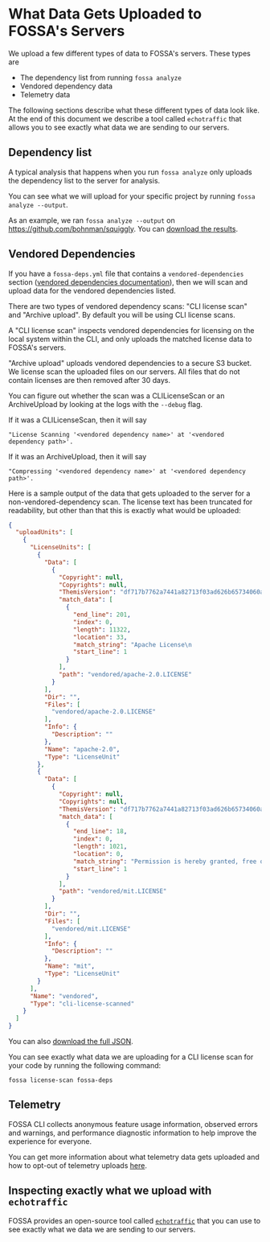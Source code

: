 # What Data Gets Uploaded to FOSSA's Servers

We upload a few different types of data to FOSSA's servers. These types are
* The dependency list from running `fossa analyze`
* Vendored dependency data
* Telemetry data

The following sections describe what these different types of data look like. At the end of this document we describe a tool called `echotraffic` that allows you to see exactly what data we are sending to our servers.

## Dependency list

A typical analysis that happens when you run `fossa analyze` only uploads the dependency list to the server for analysis.

You can see what we will upload for your specific project by running `fossa analyze --output`.

As an example, we ran `fossa analyze --output` on https://github.com/bohnman/squiggly. You can [download the results](../assets/fossa-analyze-output.json).

## Vendored Dependencies

If you have a `fossa-deps.yml` file that contains a `vendored-dependencies` section ([vendored dependencies documentation](../features/vendored-dependencies.md)), then we will scan and upload data for the vendored dependencies listed.

There are two types of vendored dependency scans: "CLI license scan" and "Archive upload". By default you will be using CLI license scans.

A "CLI license scan" inspects vendored dependencies for licensing on the local system within the CLI, and only uploads the matched license data to FOSSA's servers.

"Archive upload" uploads vendored dependencies to a secure S3 bucket. We license scan the uploaded files on our servers. All files that do not contain licenses are then removed after 30 days.

You can figure out whether the scan was a CLILicenseScan or an ArchiveUpload by looking at the logs with the `--debug` flag.

If it was a CLILicenseScan, then it will say

```
"License Scanning '<vendored dependency name>' at '<vendored dependency path>'.

```

If it was an ArchiveUpload, then it will say

```
"Compressing '<vendored dependency name>' at '<vendored dependency path>'.

```

Here is a sample output of the data that gets uploaded to the server for a non-vendored-dependency scan. The license text has been truncated for readability, but other than that this is exactly what would be uploaded:

```json
{
  "uploadUnits": [
    {
      "LicenseUnits": [
        {
          "Data": [
            {
              "Copyright": null,
              "Copyrights": null,
              "ThemisVersion": "df717b7762a7441a82713f03ad626b65734060ae",
              "match_data": [
                {
                  "end_line": 201,
                  "index": 0,
                  "length": 11322,
                  "location": 33,
                  "match_string": "Apache License\n                           Version 2.0, January 2004\n                        http://www.apache.org/licenses/\n\n   TERMS AND CONDITIONS FOR USE, REPRODUCTION, AND DISTRIBUTION ...  WITHOUT WARRANTIES OR CONDITIONS OF ANY KIND, either express or implied.\n   See the License for the specific language governing permissions and\n   limitations under the License.",
                  "start_line": 1
                }
              ],
              "path": "vendored/apache-2.0.LICENSE"
            }
          ],
          "Dir": "",
          "Files": [
            "vendored/apache-2.0.LICENSE"
          ],
          "Info": {
            "Description": ""
          },
          "Name": "apache-2.0",
          "Type": "LicenseUnit"
        },
        {
          "Data": [
            {
              "Copyright": null,
              "Copyrights": null,
              "ThemisVersion": "df717b7762a7441a82713f03ad626b65734060ae",
              "match_data": [
                {
                  "end_line": 18,
                  "index": 0,
                  "length": 1021,
                  "location": 0,
                  "match_string": "Permission is hereby granted, free of charge, to any person obtaining\na copy of this software and associated documentation files (the\n\"Software\"), to deal in the Software without restriction, including\nwithout limitation the rights to use, copy, modify, merge, publish,\ndistribute, sublicense, and/or sell copies of the Software, and to\npermit persons to whom the Software is furnished to do so, subject to\nthe following conditions:\n\nThe above copyright notice and this permission notice shall be\nincluded in all copies or substantial portions of the Software.\n\nTHE SOFTWARE IS PROVIDED \"AS IS\", WITHOUT WARRANTY OF ANY KIND,\nEXPRESS OR IMPLIED, INCLUDING BUT NOT LIMITED TO THE WARRANTIES OF\nMERCHANTABILITY, FITNESS FOR A PARTICULAR PURPOSE AND NONINFRINGEMENT.\nIN NO EVENT SHALL THE AUTHORS OR COPYRIGHT HOLDERS BE LIABLE FOR ANY\nCLAIM, DAMAGES OR OTHER LIABILITY, WHETHER IN AN ACTION OF CONTRACT,\nTORT OR OTHERWISE, ARISING FROM, OUT OF OR IN CONNECTION WITH THE\nSOFTWARE OR THE USE OR OTHER DEALINGS IN THE SOFTWARE.",
                  "start_line": 1
                }
              ],
              "path": "vendored/mit.LICENSE"
            }
          ],
          "Dir": "",
          "Files": [
            "vendored/mit.LICENSE"
          ],
          "Info": {
            "Description": ""
          },
          "Name": "mit",
          "Type": "LicenseUnit"
        }
      ],
      "Name": "vendored",
      "Type": "cli-license-scanned"
    }
  ]
}

```

You can also [download the full JSON](../assets/license-scan-data.json).

You can see exactly what data we are uploading for a CLI license scan for your code by running the following command:

```
fossa license-scan fossa-deps
```

## Telemetry


FOSSA CLI collects anonymous feature usage information, observed errors and warnings, and performance diagnostic information to help improve the experience for everyone.

You can get more information about what telemetry data gets uploaded and how to opt-out of telemetry uploads [here](../telemetry.md).

## Inspecting exactly what we upload with `echotraffic`

FOSSA provides an open-source tool called [`echotraffic`](https://github.com/fossas/echotraffic) that you can use to see exactly what we data we are sending to our servers.
